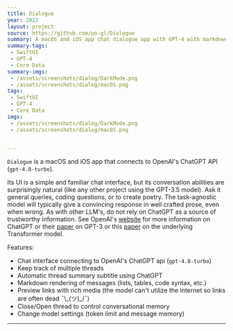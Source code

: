 ```yaml
---
title: Dialogue
year: 2022
layout: project
source: https://github.com/po-gl/Dialogue
summary: A macOS and iOS app chat dialogue app with GPT-4 with markdown rendering.
summary-tags:
 - SwiftUI
 - GPT-4
 - Core Data
summary-imgs:
 - /assets/screenshots/dialog/DarkMode.png
 - /assets/screenshots/dialog/macOS.png
tags:
 - SwiftUI
 - GPT-4
 - Core Data
imgs:
 - /assets/screenshots/dialog/DarkMode.png
 - /assets/screenshots/dialog/macOS.png


---
```


`Dialogue` is a macOS and iOS app that connects to OpenAI's ChatGPT API (`gpt-4.0-turbo`).

Its UI is a simple and familiar chat interface, but its conversation abilities are surprisingly natural (like any other project using the GPT-3.5 model). Ask it general queries, coding questions, or to create poetry. The task-agnostic model will typically give a convincing response in well crafted prose, even when wrong. As with other LLM's, do not rely on ChatGPT as a source of trustworthy information. See OpenAI's [website](https://openai.com/blog/chatgpt) for more information on ChatGPT or their [paper](https://arxiv.org/pdf/2005.14165.pdf) on GPT-3 or this [paper](https://arxiv.org/abs/1706.03762) on the underlying Transformer model.

Features:
- Chat interface connecting to OpenAI's ChatGPT api (`gpt-4.0-turbo`)
- Keep track of multiple threads
- Automatic thread summary subtitle using ChatGPT
- Markdown rendering of messages (lists, tables, code syntax, etc.)
- Preview links with rich media (the model can't utilize the internet so links are often dead ¯\\\_(ツ)_/¯)
- Close/Open thread to control conversational memory
- Change model settings (token limit and message memory)

---
